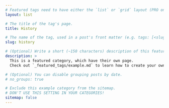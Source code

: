 ```yaml
---
# Featured tags need to have either the `list` or `grid` layout (PRO only).
layout: list

# The title of the tag's page.
title: History

# The name of the tag, used in a post's front matter (e.g. tags: [<slug>]).
slug: history

# (Optional) Write a short (~150 characters) description of this featured tag.
description: >
  This is a featured category, which have their own page.
  Check out `_featured_tags/example.md` to learn how to create your own.

# (Optional) You can disable grouping posts by date.
# no_groups: true

# Exclude this example category from the sitemap.
# DON'T USE THIS SETTING IN YOUR CATEGORIES!
sitemap: false
---
```

